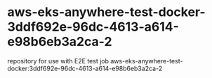 # aws-eks-anywhere-test-docker-3ddf692e-96dc-4613-a614-e98b6eb3a2ca-2
repository for use with E2E test job aws-eks-anywhere-test-docker:3ddf692e-96dc-4613-a614-e98b6eb3a2ca-2
